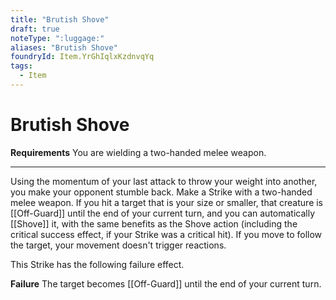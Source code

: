 ```yaml
---
title: "Brutish Shove"
draft: true
noteType: ":luggage:"
aliases: "Brutish Shove"
foundryId: Item.YrGhIqlxKzdnvqYq
tags:
  - Item
---
```


# Brutish Shove

**Requirements** You are wielding a two-handed melee weapon.

* * *

Using the momentum of your last attack to throw your weight into another, you make your opponent stumble back. Make a Strike with a two-handed melee weapon. If you hit a target that is your size or smaller, that creature is [[Off-Guard]] until the end of your current turn, and you can automatically [[Shove]] it, with the same benefits as the Shove action (including the critical success effect, if your Strike was a critical hit). If you move to follow the target, your movement doesn't trigger reactions.

This Strike has the following failure effect.

**Failure** The target becomes [[Off-Guard]] until the end of your current turn.
